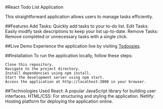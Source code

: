 #React Todo List Application

  This straightforward application allows users to manage tasks efficiently. 

##Features
  Add Tasks: Quickly add tasks to your to-do list.
  Edit Tasks: Easily modify task descriptions to keep your list up-to-date.
  Remove Tasks: Remove completed or unnecessary tasks with a single click.

##Live Demo
  Experience the application live by visiting [Todoosies](https://todoosies.netlify.app/).

##Installation
  To run the application locally, follow these steps:

    Clone this repository.
    Navigate to the project directory.
    Install dependencies using npm install.
    Start the development server using npm start.
    Access the application at http://localhost:3000 in your browser.
    
##Technologies Used
  React: A popular JavaScript library for building user interfaces.
  HTML/CSS: For structuring and styling the application.
  Netlify: Hosting platform for deploying the application online.
